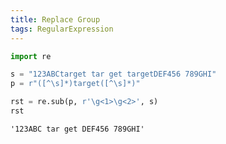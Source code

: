```yaml
---
title: Replace Group
tags: RegularExpression
---
```


<!--more-->

```python
import re

s = "123ABCtarget tar get targetDEF456 789GHI"
p = r"([^\s]*)target([^\s]*)"

rst = re.sub(p, r'\g<1>\g<2>', s)
rst
```

    '123ABC tar get DEF456 789GHI'